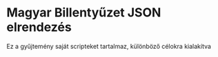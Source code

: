 # Magyar Billentyűzet JSON elrendezés

Ez a gyűjtemény saját scripteket tartalmaz, különböző célokra kialakítva
